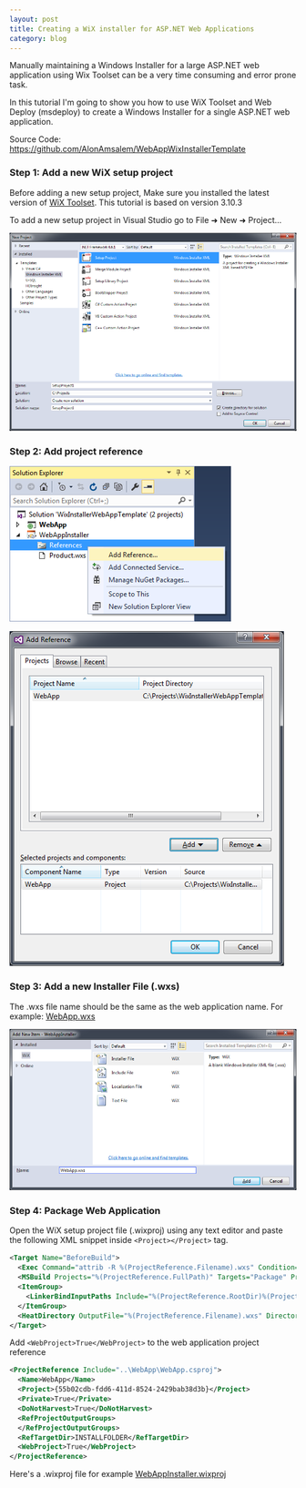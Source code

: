 ```yaml
---
layout: post
title: Creating a WiX installer for ASP.NET Web Applications
category: blog
---
```


Manually maintaining a Windows Installer for a large ASP.NET web application using Wix Toolset can be a very time consuming and error prone task.

In this tutorial I'm going to show you how to use WiX Toolset and Web Deploy (msdeploy) to create a Windows Installer for a single ASP.NET web application.

Source Code: https://github.com/AlonAmsalem/WebAppWixInstallerTemplate

### Step 1: Add a new WiX setup project

Before adding a new setup project, Make sure you installed the latest version of [WiX Toolset](http://wixtoolset.org/).
This tutorial is based on version 3.10.3

To add a new setup project in Visual Studio go to File &#10140; New &#10140; Project...

![Create New WiX Project](/images/wix_aspnet_tutorial/new_wix_project.png)

### Step 2: Add project reference

![Add Reference](/images/wix_aspnet_tutorial/add_reference.png)

![Add Project Reference](/images/wix_aspnet_tutorial/add_project_reference.png)

### Step 3: Add a new Installer File (.wxs)

The .wxs file name should be the same as the web application name. For example: [WebApp.wxs](https://github.com/AlonAmsalem/WebAppWixInstallerTemplate/blob/master/WebAppInstaller/WebApp.wxs)

![Add Project Reference](/images/wix_aspnet_tutorial/add_new_wxs_file.png)

### Step 4: Package Web Application

Open the WiX setup project file (.wixproj) using any text editor and paste the following XML snippet inside ```<Project></Project>``` tag.

```xml
<Target Name="BeforeBuild">
  <Exec Command="attrib -R %(ProjectReference.Filename).wxs" Condition="'%(ProjectReference.WebProject)'=='True'" />
  <MSBuild Projects="%(ProjectReference.FullPath)" Targets="Package" Properties="Configuration=$(Configuration);Platform=AnyCPU" Condition="'%(ProjectReference.WebProject)'=='True'" />
  <ItemGroup>
    <LinkerBindInputPaths Include="%(ProjectReference.RootDir)%(ProjectReference.Directory)obj\$(Configuration)\Package\PackageTmp\" />
  </ItemGroup>
  <HeatDirectory OutputFile="%(ProjectReference.Filename).wxs" Directory="%(ProjectReference.RootDir)%(ProjectReference.Directory)obj\$(Configuration)\Package\PackageTmp\" DirectoryRefId="INSTALLFOLDER" ComponentGroupName="%(ProjectReference.Filename)" AutogenerateGuids="True" SuppressCom="True" SuppressFragments="True" SuppressRegistry="True" ToolPath="$(WixToolPath)"  Condition="'%(ProjectReference.WebProject)'=='True'" />
</Target>
```

Add ```<WebProject>True</WebProject>``` to the web application project reference

```xml
<ProjectReference Include="..\WebApp\WebApp.csproj">
  <Name>WebApp</Name>
  <Project>{55b02cdb-fdd6-411d-8524-2429bab38d3b}</Project>
  <Private>True</Private>
  <DoNotHarvest>True</DoNotHarvest>
  <RefProjectOutputGroups>
  </RefProjectOutputGroups>
  <RefTargetDir>INSTALLFOLDER</RefTargetDir>
  <WebProject>True</WebProject>
</ProjectReference>
```

Here's a .wixproj file for example  [WebAppInstaller.wixproj](https://github.com/AlonAmsalem/WebAppWixInstallerTemplate/blob/master/WebAppInstaller/WebAppInstaller.wixproj)

